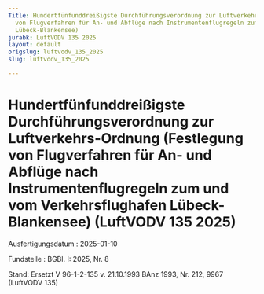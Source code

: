 ```yaml
---
Title: Hundertfünfunddreißigste Durchführungsverordnung zur Luftverkehrs-Ordnung (Festlegung
  von Flugverfahren für An- und Abflüge nach Instrumentenflugregeln zum und vom Verkehrsflughafen
  Lübeck-Blankensee)
jurabk: LuftVODV 135 2025
layout: default
origslug: luftvodv_135_2025
slug: luftvodv_135_2025

---
```


# Hundertfünfunddreißigste Durchführungsverordnung zur Luftverkehrs-Ordnung (Festlegung von Flugverfahren für An- und Abflüge nach Instrumentenflugregeln zum und vom Verkehrsflughafen Lübeck-Blankensee) (LuftVODV 135 2025)

Ausfertigungsdatum
:   2025-01-10

Fundstelle
:   BGBl. I: 2025, Nr. 8

Stand: Ersetzt V 96-1-2-135 v. 21.10.1993 BAnz 1993, Nr. 212, 9967 (LuftVODV 135)
